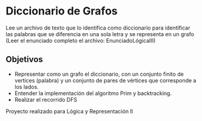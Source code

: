 # Diccionario de Grafos

Lee un archivo de texto que lo identifica como diccionario para identificar las palabras que se diferencia en una sola letra
 y se representa en un grafo (Leer el enunciado completo el archivo: EnunciadoLógicaIII)
 
 ## Objetivos
 + Representar como un grafo el diccionario, con un conjunto finito de vertices (palabra) y un conjunto de pares de vértices que corresponde a los lados.
 + Entender la implementación del algoritmo Prim y backtracking.
 + Realizar el recorrido DFS
 
 Proyecto realizado para Lógica y Representación II
